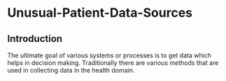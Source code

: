 # Unusual-Patient-Data-Sources

## Introduction
The ultimate goal of various systems or processes is to get data which helps in decision making. Traditionally there are various methods that are used in collecting data in the health domain. 




